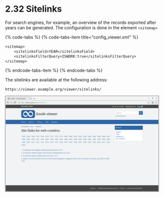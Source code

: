 # 2.32 Sitelinks

For search engines, for example, an overview of the records exported after years can be generated. The configuration is done in the element `<sitemap>`

{% code-tabs %}
{% code-tabs-item title="config\_viewer.xml" %}
```markup
<sitemap>
    <sitelinksField>YEAR</sitelinksField>
    <sitelinksFilterQuery>ISWORK:true</sitelinksFilterQuery>
</sitemap>
```
{% endcode-tabs-item %}
{% endcode-tabs %}

The sitelinks are available at the following address:

```text
https://viewer.example.org/viewer/sitelinks/
```

![The link to the site on the left side is usually present in the footer.](../.gitbook/assets/2.32.png)

